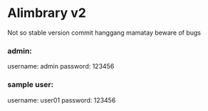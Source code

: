 # Alimbrary v2
Not so stable version 
commit hanggang mamatay
beware of bugs

### admin:
username: admin
password: 123456

### sample user:
username: user01
password: 123456

